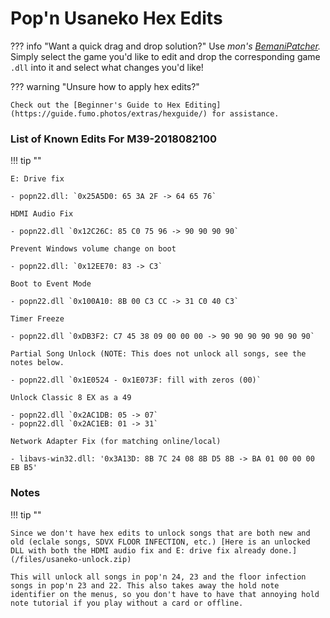 # Pop'n Usaneko Hex Edits

??? info "Want a quick drag and drop solution?"
	Use _mon's [BemaniPatcher](https://mon.im/bemanipatcher)._ Simply select the game you'd like to edit and drop the corresponding game `.dll` into it and select what changes you'd like!

??? warning "Unsure how to apply hex edits?"

	Check out the [Beginner's Guide to Hex Editing](https://guide.fumo.photos/extras/hexguide/) for assistance.

### List of Known Edits For M39-2018082100

!!! tip ""

	E: Drive fix

	- popn22.dll: `0x25A5D0: 65 3A 2F -> 64 65 76`

	HDMI Audio Fix

	- popn22.dll `0x12C26C: 85 C0 75 96 -> 90 90 90 90`

	Prevent Windows volume change on boot

	- popn22.dll: `0x12EE70: 83 -> C3`

	Boot to Event Mode

	- popn22.dll `0x100A10: 8B 00 C3 CC -> 31 C0 40 C3`

	Timer Freeze

	- popn22.dll `0xDB3F2: C7 45 38 09 00 00 00 -> 90 90 90 90 90 90 90`

	Partial Song Unlock (NOTE: This does not unlock all songs, see the notes below.
	
	- popn22.dll `0x1E0524 - 0x1E073F: fill with zeros (00)`

	Unlock Classic 8 EX as a 49

	- popn22.dll `0x2AC1DB: 05 -> 07`
	- popn22.dll `0x2AC1EB: 01 -> 31`

	Network Adapter Fix (for matching online/local)

	- libavs-win32.dll: '0x3A13D: 8B 7C 24 08 8B D5 8B -> BA 01 00 00 00 EB B5'

### Notes

!!! tip ""

	Since we don't have hex edits to unlock songs that are both new and old (eclale songs, SDVX FLOOR INFECTION, etc.) [Here is an unlocked DLL with both the HDMI audio fix and E: drive fix already done.](/files/usaneko-unlock.zip)

	This will unlock all songs in pop'n 24, 23 and the floor infection songs in pop'n 23 and 22. This also takes away the hold note identifier on the menus, so you don't have to have that annoying hold note tutorial if you play without a card or offline.